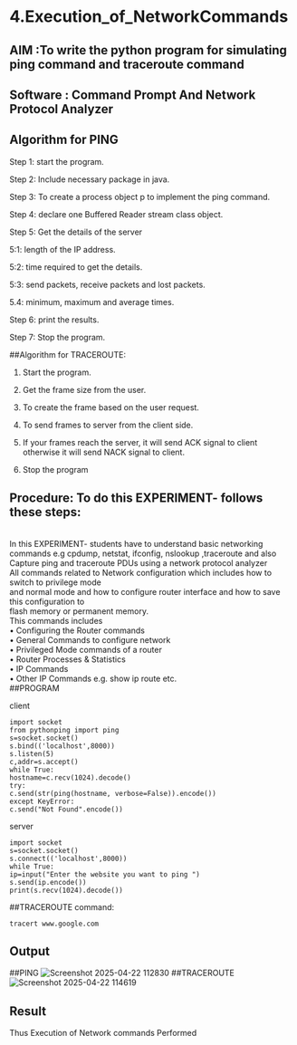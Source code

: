 # 4.Execution_of_NetworkCommands
## AIM :To write the python program for simulating ping command and traceroute command
## Software : Command Prompt And Network Protocol Analyzer
## Algorithm for PING
Step 1: start the program.

Step 2: Include necessary package in java.

Step 3: To create a process object p to implement the ping command.

Step 4: declare one Buffered Reader stream class object.

Step 5: Get the details of the server

5:1: length of the IP address.

5:2: time required to get the details.

5:3: send packets, receive packets and lost packets.

5.4: minimum, maximum and average times.

Step 6: print the results.

Step 7: Stop the program.

##Algorithm for TRACEROUTE:

1. Start the program.

2. Get the frame size from the user.

3. To create the frame based on the user request.

4. To send frames to server from the client side.


5. If your frames reach the server, it will send ACK signal to client otherwise it will send NACK
signal to client.

6. Stop the program
## Procedure: To do this EXPERIMENT- follows these steps:
<BR>
In this EXPERIMENT- students have to understand basic networking commands e.g cpdump, netstat, ifconfig, nslookup ,traceroute and also Capture ping and traceroute PDUs using a network protocol analyzer 
<BR>
All commands related to Network configuration which includes how to switch to privilege mode
<BR>
and normal mode and how to configure router interface and how to save this configuration to
<BR>
flash memory or permanent memory.
<BR>
This commands includes
<BR>
• Configuring the Router commands
<BR>
• General Commands to configure network
<BR>
• Privileged Mode commands of a router 
<BR>
• Router Processes & Statistics
<BR>
• IP Commands
<BR>
• Other IP Commands e.g. show ip route etc.
<BR>
##PROGRAM

client

```
import socket
from pythonping import ping
s=socket.socket()
s.bind(('localhost',8000))
s.listen(5)
c,addr=s.accept()
while True:
hostname=c.recv(1024).decode()
try:
c.send(str(ping(hostname, verbose=False)).encode())
except KeyError:
c.send("Not Found".encode())
```
server

```
import socket
s=socket.socket()
s.connect(('localhost',8000))
while True:
ip=input("Enter the website you want to ping ")
s.send(ip.encode())
print(s.recv(1024).decode())
```

##TRACEROUTE
command:
```
tracert www.google.com
```

## Output
##PING
![Screenshot 2025-04-22 112830](https://github.com/user-attachments/assets/4ebc7d3a-4b12-439f-932e-0effa5e2e147)
##TRACEROUTE
![Screenshot 2025-04-22 114619](https://github.com/user-attachments/assets/b4b97328-509c-4641-9c84-1e57508feefa)

## Result
Thus Execution of Network commands Performed 
